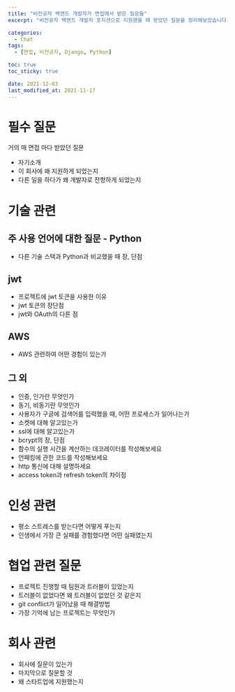 ```yaml
---
title: "비전공자 백엔드 개발자가 면접에서 받은 질문들"
excerpt: "비전공자 백엔드 개발자 포지션으로 지원했을 때 받았던 질문을 정리해보았습니다."

categories:
  - Chat
tags:
  - [면접, 비전공자, Django, Python]

toc: true
toc_sticky: true

date: 2021-12-03
last_modified_at: 2021-11-17
---
```


# 필수 질문

거의 매 면접 마다 받았던 질문

- 자기소개
- 이 회사에 왜 지원하게 되었는지
- 다른 일을 하다가 왜 개발자로 전향하게 되었는지

# 기술 관련

## 주 사용 언어에 대한 질문 - Python

- 다른 기술 스택과 Python과 비교했을 때 장, 단점

## jwt

- 프로젝트에 jwt 토큰을 사용한 이유
- jwt 토큰의 장단점
- jwt와 OAuth의 다른 점

## AWS

- AWS 관련하여 어떤 경험이 있는가

## 그 외

- 인증, 인가란 무엇인가
- 동기, 비동기란 무엇인가
- 사용자가 구글에 검색어를 입력했을 때, 어떤 프로세스가 일어나는가
- 소켓에 대해 알고있는가
- ssl에 대해 알고있는가
- bcrypt의 장, 단점
- 함수의 실행 시간을 계산하는 데코레이터를 작성해보세요
- 언패킹에 관한 코드를 작성해보세요
- http 통신에 대해 설명하세요
- access token과 refresh token의 차이점

# 인성 관련

- 평소 스트레스를 받는다면 어떻게 푸는지
- 인생에서 가장 큰 실패를 경험했다면 어떤 실패였는지

# 협업 관련 질문

- 프로젝트 진행할 때 팀원과 트러블이 있었는지
- 트러블이 없었다면 왜 트러블이 없었던 것 같은지
- git conflict가 일어났을 때 해결방법
- 가장 기억에 남는 프로젝트는 무엇인가

# 회사 관련

- 회사에 질문이 있는가
- 마지막으로 질문할 것
- 왜 스타트업에 지원했는지

